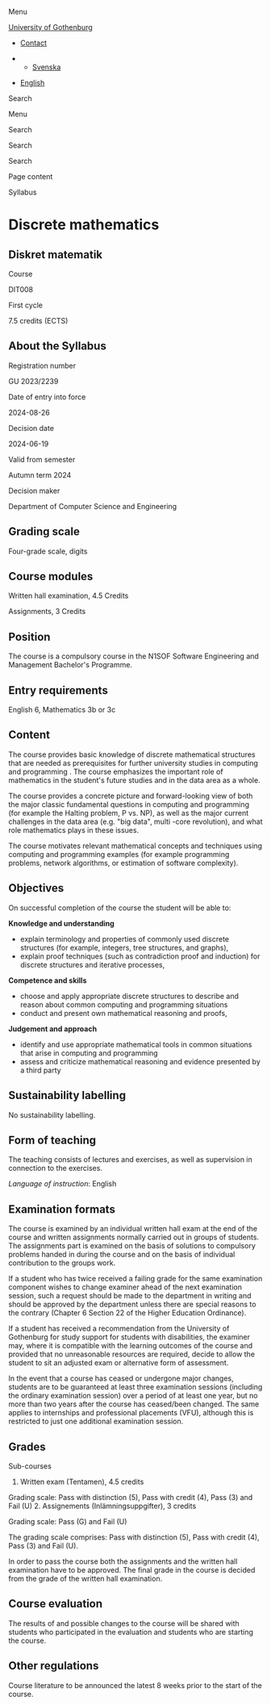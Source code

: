 Menu

[University of Gothenburg](https://www.gu.se/en)

- [Contact](https://www.gu.se/en/contact)

- - [Svenska](https://www.gu.se/studera/hitta-utbildning/diskret-matematik-dit008/kursplan/893dbcf1-2d46-11ef-a2a0-4c1db4504bb5)
- [English](https://www.gu.se/en/study-gothenburg/discrete-mathematics-dit008/syllabus/893dbcf1-2d46-11ef-a2a0-4c1db4504bb5)

Search


Menu


Search


Search

Search

Page content

Syllabus


# Discrete mathematics

## Diskret matematik

Course


DIT008


First cycle


7.5 credits (ECTS)


## About the Syllabus

Registration number


GU 2023/2239


Date of entry into force


2024-08-26


Decision date


2024-06-19


Valid from semester


Autumn term 2024


Decision maker


Department of Computer Science and Engineering


## Grading scale

Four-grade scale, digits


## Course modules

Written hall examination, 4.5 Credits


Assignments, 3 Credits


## Position

The course is a compulsory course in the N1SOF Software Engineering and Management Bachelor's Programme.

## Entry requirements

English 6, Mathematics 3b or 3c


## Content

The course provides basic knowledge of discrete mathematical structures that are needed as prerequisites for further university studies in computing and programming . The course emphasizes the important role of mathematics in the student's future studies and in the data area as a whole.

The course provides a concrete picture and forward-looking view of both the major classic fundamental questions in computing and programming (for example the Halting problem, P vs. NP), as well as the major current challenges in the data area (e.g. "big data", multi -core revolution), and what role mathematics plays in these issues.

The course motivates relevant mathematical concepts and techniques using computing and programming examples (for example programming problems, network algorithms, or estimation of software complexity).

## Objectives

On successful completion of the course the student will be able to:

**Knowledge and understanding**

- explain terminology and properties of commonly used discrete structures (for example, integers, tree structures, and graphs),
- explain proof techniques (such as contradiction proof and induction) for discrete structures and iterative processes,

**Competence and skills**

- choose and apply appropriate discrete structures to describe and reason about common computing and programming situations
- conduct and present own mathematical reasoning and proofs,

**Judgement and approach**

- identify and use appropriate mathematical tools in common situations that arise in computing and programming
- assess and criticize mathematical reasoning and evidence presented by a third party

## Sustainability labelling

No sustainability labelling.


## Form of teaching

The teaching consists of lectures and exercises, as well as supervision in connection to the exercises.

_Language of instruction_: English

## Examination formats

The course is examined by an individual written hall exam at the end of the course and written assignments normally carried out in groups of students. The assignments part is examined on the basis of solutions to compulsory problems handed in during the course and on the basis of individual contribution to the groups work.

If a student who has twice received a failing grade for the same examination component wishes to change examiner ahead of the next examination session, such a request should be made to the department in writing and should be approved by the department unless there are special reasons to the contrary (Chapter 6 Section 22 of the Higher Education Ordinance).

If a student has received a recommendation from the University of Gothenburg for study support for students with disabilities, the examiner may, where it is compatible with the learning outcomes of the course and provided that no unreasonable resources are required, decide to allow the student to sit an adjusted exam or alternative form of assessment.

In the event that a course has ceased or undergone major changes, students are to be guaranteed at least three examination sessions (including the ordinary examination session) over a period of at least one year, but no more than two years after the course has ceased/been changed. The same applies to internships and professional placements (VFU), although this is restricted to just one additional examination session.

## Grades

Sub-courses

1. Written exam (Tentamen), 4.5 credits


Grading scale: Pass with distinction (5), Pass with credit (4), Pass (3) and Fail (U)
2. Assignements (Inlämningsuppgifter), 3 credits


Grading scale: Pass (G) and Fail (U)

The grading scale comprises: Pass with distinction (5), Pass with credit (4), Pass (3) and Fail (U).

In order to pass the course both the assignments and the written hall examination have to be approved. The final grade in the course is decided from the grade of the written hall examination.

## Course evaluation

The results of and possible changes to the course will be shared with students who participated in the evaluation and students who are starting the course.

## Other regulations

Course literature to be announced the latest 8 weeks prior to the start of the course.